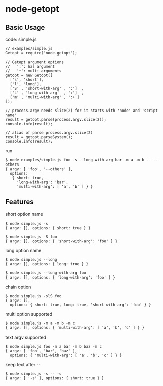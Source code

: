 node-getopt
===========

Basic Usage
-----------

code: simple.js

    // examples/simple.js
    Getopt = require('node-getopt');

    // Getopt argument options
    //   ':': has argument
    //   '+': multi arguments
    getopt = new Getopt([
      ['s', 'short'],
      ['l', 'long'],
      ['S' , 'short-with-arg' , ':']  ,
      ['L' , 'long-with-arg'  , ':']  ,
      ['m' , 'multi-with-arg' , ':+']
    ]);

    // process.argv needs slice(2) for it starts with 'node' and 'script name'
    result = getopt.parse(process.argv.slice(2));
    console.info(result);

    // alias of parse process.argv.slice(2)
    result = getopt.parseSystem();
    console.info(result);

run

    $ node examples/simple.js foo -s --long-with-arg bar -m a -m b -- --others
    { argv: [ 'foo', '--others' ],
      options:
       { short: true,
         'long-with-arg': 'bar',
         'multi-with-arg': [ 'a', 'b' ] } }

Features
--------

short option name

    $ node simple.js -s
    { argv: [], options: { short: true } }

    $ node simple.js -S foo
    { argv: [], options: { 'short-with-arg': 'foo' } }

long option name

    $ node simple.js --long
    { argv: [], options: { long: true } }

    $ node simple.js --long-with-arg foo
    { argv: [], options: { 'long-with-arg': 'foo' } }

chain option

    $ node simple.js -slS foo
    { argv: [],
      options: { short: true, long: true, 'short-with-arg': 'foo' } }


multi option supported

    $ node simple.js -m a -m b -m c
    { argv: [], options: { 'multi-with-arg': [ 'a', 'b', 'c' ] } }

text argv supported

    $ node simple.js foo -m a bar -m b baz -m c
    { argv: [ 'foo', 'bar', 'baz' ],
      options: { 'multi-with-arg': [ 'a', 'b', 'c' ] } }

keep text after --

    $ node simple.js -s -- -s
    { argv: [ '-s' ], options: { short: true } }
